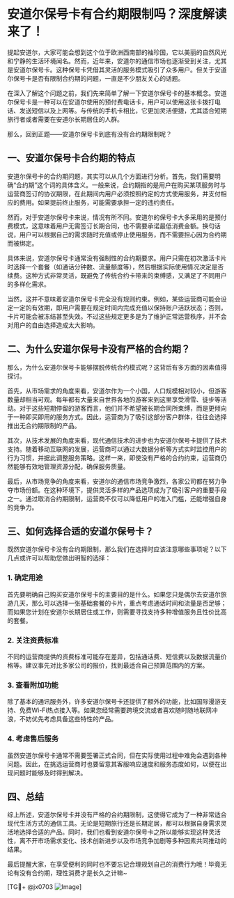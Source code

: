 # 安道尔保号卡有合约期限制吗？深度解读来了！

提起安道尔，大家可能会想到这个位于欧洲西南部的袖珍国，它以美丽的自然风光和宁静的生活环境闻名。然而，近年来，安道尔的通信市场也逐渐受到关注，尤其是安道尔保号卡。这种保号卡凭借其灵活的服务模式吸引了众多用户。但关于安道尔保号卡是否有限制合约期的问题，一直是不少朋友关心的话题。

在深入了解这个问题之前，我们先来简单了解一下安道尔保号卡的基本概念。安道尔保号卡是一种可以在安道尔使用的预付费电话卡，用户可以使用这张卡拨打电话、发送短信以及上网等。与传统的手机卡相比，它更加灵活便捷，尤其适合短期旅行者或者需要在安道尔长期居住的人群。

那么，回到正题——安道尔保号卡到底有没有合约期限制呢？

## 一、安道尔保号卡合约期的特点

安道尔保号卡的合约期问题，其实可以从几个方面进行分析。首先，我们需要明确“合约期”这个词的具体含义。一般来说，合约期指的是用户在购买某项服务时与运营商签订的协议期限，在此期间内用户必须按照约定的方式使用服务，并支付相应的费用。如果提前终止服务，可能需要承担一定的违约责任。

然而，对于安道尔保号卡来说，情况有所不同。安道尔的保号卡大多采用的是预付费模式，这意味着用户无需签订长期合同，也不需要承诺最低消费金额。换句话说，用户可以根据自己的需求随时充值或停止使用服务，而不需要担心因为合约期而被绑定。

具体来说，安道尔保号卡通常没有强制性的合约期要求。用户只需在初次激活卡片时选择一个套餐（如通话分钟数、流量额度等），然后根据实际使用情况决定是否续费。这种方式非常灵活，既避免了传统合约卡带来的束缚感，又满足了不同用户的多样化需求。

当然，这并不意味着安道尔保号卡完全没有规则约束。例如，某些运营商可能会设定一定的有效期，即用户需要在规定时间内完成充值以保持账户活跃状态；否则，卡片可能会被冻结甚至失效。不过这些规定更多是为了维护正常运营秩序，并不会对用户的自由选择造成太大影响。

## 二、为什么安道尔保号卡没有严格的合约期？

那么，为什么安道尔保号卡能够摆脱传统合约模式呢？这背后有多方面的因素值得探讨。

首先，从市场需求的角度来看，安道尔作为一个小国，人口规模相对较小，但游客数量却相当可观。每年都有大量来自世界各地的游客来到这里享受滑雪、徒步等活动。对于这些短期停留的游客而言，他们并不希望被长期合同所束缚，而是更倾向于一种即买即用的服务方式。因此，运营商为了吸引这部分客户群体，往往会选择推出无合约期限制的产品。

其次，从技术发展的角度来看，现代通信技术的进步也为安道尔保号卡提供了技术支持。随着移动互联网的发展，运营商可以通过大数据分析等方式实时监控用户的行为习惯，并据此调整服务策略。这样一来，即使没有严格的合约约束，运营商仍然能够有效地管理资源分配，确保服务质量。

最后，从市场竞争的角度来看，安道尔的通信市场竞争激烈，各家公司都在努力争夺市场份额。在这种环境下，提供灵活多样的产品选项成为了吸引客户的重要手段之一。通过取消合约期限制，运营商不仅可以降低用户的准入门槛，还能增强自身的竞争力。

## 三、如何选择合适的安道尔保号卡？

既然安道尔保号卡没有合约期限制，那么我们在选择时应该注意哪些事项呢？以下几点或许可以帮助您做出明智的选择：

### 1. 确定用途

首先要明确自己购买安道尔保号卡的主要目的是什么。如果您只是偶尔去安道尔旅游几天，那么可以选择一张基础套餐的卡片，重点考虑通话时间和流量是否足够；而如果您计划在安道尔长期居住或工作，则需要寻找支持多种增值服务且性价比高的套餐。

### 2. 关注资费标准

不同的运营商提供的资费标准可能存在差异，包括通话费、短信费以及数据流量价格等。建议事先对比多家公司的报价，找到最适合自己预算范围内的方案。

### 3. 查看附加功能

除了基本的通讯服务外，许多安道尔保号卡还提供了额外的功能，比如国际漫游支持、免费Wi-Fi热点接入等。如果您经常需要跨境交流或者喜欢随时随地联网冲浪，不妨优先考虑具备这些特性的产品。

### 4. 考虑售后服务

虽然安道尔保号卡通常不需要签署正式合同，但在实际使用过程中难免会遇到各种问题。因此，在挑选运营商时也要留意其客服响应速度和服务态度如何，以便在出现问题时能够及时得到解决。

## 四、总结

综上所述，安道尔保号卡并没有严格的合约期限制，这使得它成为了一种非常适合现代生活方式的通信工具。无论是短期旅行还是长期定居，都可以根据自身需求灵活地选择合适的产品。同时，我们也看到安道尔保号卡之所以能够实现这种灵活性，离不开市场需求变化、技术创新进步以及市场竞争加剧等多种因素共同推动的结果。

最后提醒大家，在享受便利的同时也不要忘记合理规划自己的消费行为哦！毕竟无论有没有合约期，理性消费才是长久之计嘛~

[TG💪+ @jx0703 ![Image](https://github.com/user-attachments/assets/dbca1d08-cadb-493c-b0ec-ad6f7a83f270)]
